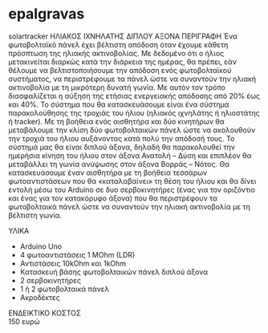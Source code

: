 # epalgravas
solartracker
ΗΛΙΑΚΟΣ ΙΧΝΗΛΑΤΗΣ ΔΙΠΛΟΥ ΑΞΟΝΑ
ΠΕΡΙΓΡΑΦΗ
Ένα φωτοβολταϊκό πάνελ έχει βέλτιστη απόδοση όταν έχουμε κάθετη πρόσπτωση της ηλιακής ακτινοβολίας. Με δεδομένο ότι ο ήλιος μετακινείται διαρκώς κατά την διάρκεια της ημέρας, θα πρέπει, εάν θέλουμε να βελτιστοποιήσουμε την απόδοση ενός φωτοβολταϊκού συστήματος, να περιστρέφουμε τα πάνελ ώστε να συναντούν την ηλιακή ακτινοβολία με τη μικρότερη δυνατή γωνία. Με αυτόν τον τρόπο διασφαλίζεται η αύξηση της ετήσιας ενεργειακής απόδοσης από 20% έως και 40%.
Το σύστημα που θα κατασκευάσουμε είναι ένα σύστημα παρακολούθησης της τροχιάς του ήλιου (ηλιακός ιχνηλάτης ή ηλιοστάτης ή tracker). Με τη βοήθεια ενός αισθητήρα και δύο κινητήρων θα μεταβάλουμε την κλίση δύο φωτοβολταικών πάνελ ώστε να ακολουθούν την τροχιά του ήλιου αυξάνοντας κατά πολύ την απόδοσή τους.
Το σύστημά μας θα είναι διπλού άξονα, δηλαδή θα παρακολουθεί την ημερήσια κίνηση του ήλιου στον άξονα Ανατολή – Δύση  και επιπλέον θα μεταβάλλει τη γωνία ανύψωσης στον άξονα Βορράς – Νότος. 
Θα κατασκευάσουμε έναν αισθητήρα με τη βοήθεια τεσσάρων φωτοαντιστάσεων που θα «καταλαβαίνει» τη θέση του ήλιου και θα δίνει εντολή μέσω του Arduino σε δυο σερβοκινητήρες (ένας για τον οριζόντιο και ένας για τον κατακόρυφο άξονα) που θα περιστρέφουν τα φωτοβολταικά πάνελ ώστε να συναντούν την ηλιακή ακτινοβολία με τη βέλτιστη γωνία.

ΥΛΙΚΑ
-	Arduino Uno
-	4 φωτοαντιστάσεις 1 MOhm (LDR)
-	Αντιστάσεις 10kOhm και 1kOhm
-	Κατασκευή βάσης φωτοβολταικών πάνελ διπλού άξονα
-	2 σερβοκινητήρες
-	1 ή 2 φωτοβολταικά πάνελ
-	Ακροδέκτες

ΕΝΔΕΙΚΤΙΚΟ ΚΟΣΤΟΣ  
150 ευρώ
